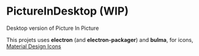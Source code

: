 # PictureInDesktop (WIP)
Desktop version of Picture In Picture

This projets uses **electron** (and **electron-packager**) and **bulma**, for icons, [Material Design Icons](https://materialdesignicons.com/)
